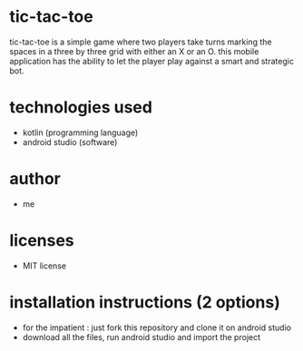 # tic-tac-toe
tic-tac-toe is a simple game where two players take turns marking the spaces in a three by three grid with either an X or an O.
this mobile application has the ability to let the player play against a smart and strategic bot.

# technologies used
- kotlin (programming language)
- android studio (software)

# author
- me

# licenses
- MIT license

# installation instructions (2 options)
- for the impatient : just fork this repository and clone it on android studio
- download all the files, run android studio and import the project
